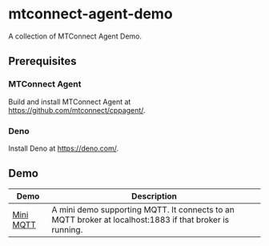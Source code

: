 # mtconnect-agent-demo

A collection of MTConnect Agent Demo.

## Prerequisites

### MTConnect Agent

Build and install MTConnect Agent at https://github.com/mtconnect/cppagent/.

### Deno

Install Deno at https://deno.com/.

## Demo

| Demo                 | Description                                                                                            |
| -------------------- | ------------------------------------------------------------------------------------------------------ |
| [Mini MQTT](mini-mqtt) | A mini demo supporting MQTT. It connects to an MQTT broker at localhost:1883 if that broker is running. |

